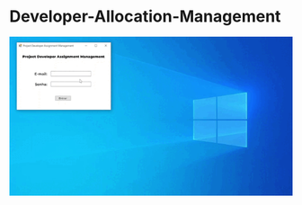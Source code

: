 # Developer-Allocation-Management

<div align="center">
    <img max-height="400em" src="assets/softwareoperation.gif" alt="Software Operation">
</div>
